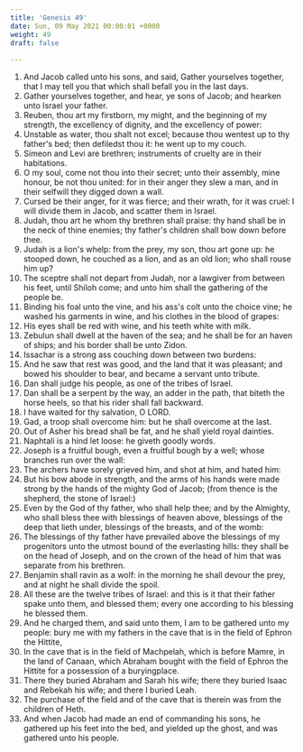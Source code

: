 ```yaml
---
title: 'Genesis 49'
date: Sun, 09 May 2021 00:00:01 +0000
weight: 49
draft: false
  
---
```


1. And Jacob called unto his sons, and said, Gather yourselves together, that I may tell you that which shall befall you in the last days.
2. Gather yourselves together, and hear, ye sons of Jacob; and hearken unto Israel your father.
3. Reuben, thou art my firstborn, my might, and the beginning of my strength, the excellency of dignity, and the excellency of power:
4. Unstable as water, thou shalt not excel; because thou wentest up to thy father's bed; then defiledst thou it: he went up to my couch.
5. Simeon and Levi are brethren; instruments of cruelty are in their habitations.
6. O my soul, come not thou into their secret; unto their assembly, mine honour, be not thou united: for in their anger they slew a man, and in their selfwill they digged down a wall.
7. Cursed be their anger, for it was fierce; and their wrath, for it was cruel: I will divide them in Jacob, and scatter them in Israel.
8. Judah, thou art he whom thy brethren shall praise: thy hand shall be in the neck of thine enemies; thy father's children shall bow down before thee.
9. Judah is a lion's whelp: from the prey, my son, thou art gone up: he stooped down, he couched as a lion, and as an old lion; who shall rouse him up?
10. The sceptre shall not depart from Judah, nor a lawgiver from between his feet, until Shiloh come; and unto him shall the gathering of the people be.
11. Binding his foal unto the vine, and his ass's colt unto the choice vine; he washed his garments in wine, and his clothes in the blood of grapes:
12. His eyes shall be red with wine, and his teeth white with milk.
13. Zebulun shall dwell at the haven of the sea; and he shall be for an haven of ships; and his border shall be unto Zidon.
14. Issachar is a strong ass couching down between two burdens:
15. And he saw that rest was good, and the land that it was pleasant; and bowed his shoulder to bear, and became a servant unto tribute.
16. Dan shall judge his people, as one of the tribes of Israel.
17. Dan shall be a serpent by the way, an adder in the path, that biteth the horse heels, so that his rider shall fall backward.
18. I have waited for thy salvation, O LORD.
19. Gad, a troop shall overcome him: but he shall overcome at the last.
20. Out of Asher his bread shall be fat, and he shall yield royal dainties.
21. Naphtali is a hind let loose: he giveth goodly words.
22. Joseph is a fruitful bough, even a fruitful bough by a well; whose branches run over the wall:
23. The archers have sorely grieved him, and shot at him, and hated him:
24. But his bow abode in strength, and the arms of his hands were made strong by the hands of the mighty God of Jacob; (from thence is the shepherd, the stone of Israel:)
25. Even by the God of thy father, who shall help thee; and by the Almighty, who shall bless thee with blessings of heaven above, blessings of the deep that lieth under, blessings of the breasts, and of the womb:
26. The blessings of thy father have prevailed above the blessings of my progenitors unto the utmost bound of the everlasting hills: they shall be on the head of Joseph, and on the crown of the head of him that was separate from his brethren.
27. Benjamin shall ravin as a wolf: in the morning he shall devour the prey, and at night he shall divide the spoil.
28. All these are the twelve tribes of Israel: and this is it that their father spake unto them, and blessed them; every one according to his blessing he blessed them.
29. And he charged them, and said unto them, I am to be gathered unto my people: bury me with my fathers in the cave that is in the field of Ephron the Hittite,
30. In the cave that is in the field of Machpelah, which is before Mamre, in the land of Canaan, which Abraham bought with the field of Ephron the Hittite for a possession of a buryingplace.
31. There they buried Abraham and Sarah his wife; there they buried Isaac and Rebekah his wife; and there I buried Leah.
32. The purchase of the field and of the cave that is therein was from the children of Heth.
33. And when Jacob had made an end of commanding his sons, he gathered up his feet into the bed, and yielded up the ghost, and was gathered unto his people.
